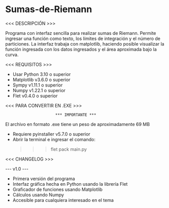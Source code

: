 # Sumas-de-Riemann

<<< DESCRIPCIÓN >>>

Programa con interfaz sencilla para realizar sumas de Riemann. Permite ingresar una función como texto,
los límites de integración y el número de particiones. La interfaz trabaja con matplotlib, haciendo 
posible visualizar la función ingresada con los datos ingresados y el área aproximada bajo la curva.

<<< REQUISITOS >>>

  - Usar Python 3.10 o superior
  - Matplotlib v3.6.0 o superior
  - Sympy v1.11.1 o superior
  - Numpy v1.22.1 o superior
  - Flet v0.4.0 o superior
  
<<< PARA CONVERTIR EN .EXE >>>

                          *** IMPORTANTE ***
  El archivo en formato .exe tiene un peso de aproximadamente 69 MB

  - Requiere pyinstaller v5.7.0 o superior
  - Abrir la terminal e ingresar el comando:
    >>> flet pack main.py

<<< CHANGELOG >>>

--- v1.0 ---
  - Primera versión del programa
  - Interfaz gráfica hecha en Python usando la librería Flet
  - Graficador de funciones usando Matplotlib
  - Cálculos usando Numpy
  - Accesible para cualquiera interesado en el tema
  
